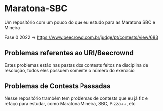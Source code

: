 # Maratona-SBC
Um repositório com um pouco do que eu estudo para as Maratona SBC e Mineira

Fase 0 2022 -> https://www.beecrowd.com.br/judge/pt/contests/view/683

## Problemas referentes ao URI/Beecrownd

Estes problemas estão nas pastas dos contests feitos na disciplina de resolução, todos eles possuem somente o número do exercício

## Problemas de Contests Passadas

Nesse repositório trambém tem problemas de contests que eu já fiz e refaço para estudar, como Maratona Mineira, SBC, Pizza++, etc
